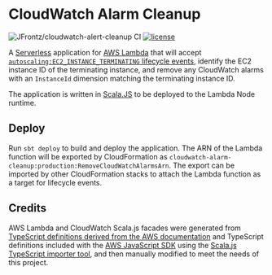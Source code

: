 # CloudWatch Alarm Cleanup

![JFrontz/cloudwatch-alert-cleanup CI](https://github.com/JFrontz/cloudwatch-alert-cleanup/actions/workflows/ci.yml/badge.svg)
[![license](https://img.shields.io/github/license/JFrontz/cloudwatch-alarm-cleanup.svg?style=flat-square)]()

A [Serverless](https://serverless.com) application for [AWS Lambda](https://aws.amazon.com/lambda/) that will accept [`autoscaling:EC2_INSTANCE_TERMINATING` lifecycle events](https://docs.aws.amazon.com/autoscaling/ec2/userguide/AutoScalingGroupLifecycle.html), identify the EC2 instance ID of the terminating instance, and remove any CloudWatch alarms with an `InstanceId` dimension matching the terminating instance ID.

The application is written in [Scala.JS](https://www.scala-js.org) to be deployed to the Lambda Node runtime.

## Deploy

Run `sbt deploy` to build and deploy the application. The ARN of the Lambda function will be exported by CloudFormation as `cloudwatch-alarm-cleanup:production:RemoveCloudWatchAlarmsArn`. The export can be imported by other CloudFormation stacks to attach the Lambda function as a target for lifecycle events. 

## Credits

AWS Lambda and CloudWatch Scala.js facades were generated from [TypeScript definitions derived from the AWS documentation](https://github.com/DefinitelyTyped/DefinitelyTyped/tree/50dafbd8e340f232392f5d7b88d163a046ebfdd5/types/aws-lambda) and TypeScript definitions included with the [AWS JavaScript SDK](https://github.com/aws/aws-sdk-js/) using the [Scala.js TypeScript importer tool](https://github.com/sjrd/scala-js-ts-importer), and then manually modified to meet the needs of this project.
